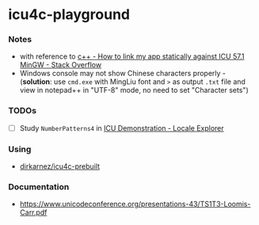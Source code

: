 icu4c-playground
================
### Notes
- with reference to [c++ - How to link my app statically against ICU 57.1 MinGW - Stack Overflow](https://stackoverflow.com/questions/41143845/how-to-link-my-app-statically-against-icu-57-1-mingw)
- Windows console may not show Chinese characters properly - (**solution**: use `cmd.exe` with MingLiu font and `>` as output `.txt` file and view in notepad++ in "UTF-8" mode, no need to set "Character sets")

### TODOs
- [ ] Study `NumberPatterns4` in [ICU Demonstration - Locale Explorer](https://icu4c-demos.unicode.org/icu-bin/locexp?d_=en&_=zh_Hant_HK)

### Using
- [dirkarnez/icu4c-prebuilt](https://github.com/dirkarnez/icu4c-prebuilt)

### Documentation
- https://www.unicodeconference.org/presentations-43/TS1T3-Loomis-Carr.pdf
